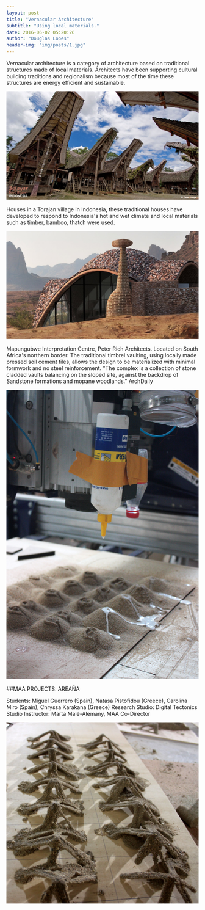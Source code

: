 ```yaml
---
layout: post
title: "Vernacular Architecture"
subtitle: "Using local materials."
date: 2016-06-02 05:20:26
author: "Douglas Lopes"
header-img: "img/posts/1.jpg"
---
```


 Vernacular architecture is a category of architecture based on traditional structures made of local materials.
 Architects have been supporting cultural building traditions and regionalism because most of the time these structures are energy efficient and sustainable.
 
  ![um](/img/posts/3.jpg)
  
  Houses in a Torajan village in Indonesia, these traditional houses have developed to respond to Indonesia's hot and wet climate and local materials such as timber, bamboo, thatch were used.

 ![dois](/img/posts/4.jpg)

  Mapungubwe Interpretation Centre, Peter Rich Architects. Located on South Africa's northern border.
  The traditional timbrel vaulting, using locally made pressed soil cement tiles, allows the design to be materialized with minimal formwork and no steel reinforcement. "The complex is a collection of stone cladded vaults balancing on the sloped site, against the backdrop of Sandstone formations and mopane woodlands." ArchDaily
  
 ![tres](/img/posts/5.jpg)
 
##MAA PROJECTS: AREAÑA
  
  Students: Miguel Guerrero (Spain), Natasa Pistofidou (Greece), Carolina Miro (Spain), Chryssa Karakana (Greece)
  Research Studio: Digital Tectonics
  Studio Instructor: Marta Malé-Alemany, MAA Co-Director
  
  ![tres](/img/posts/6.jpg)
  
  
